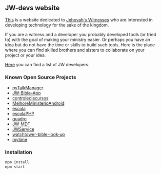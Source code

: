 JW-devs website
----------------------

[This](jw-devs.link) is a website dedicated to [Jehovah's Witnesses](http://jw.org)
who are interested in developing technology for the sake of the kingdom.

If you are a witness and a developer you probably developed tools (or tried to)
with the goal of making your ministry easier. Or perhaps you have an idea but
do not have the time or skills to build such tools. Here is the place where you
can find skilled brothers and sisters to collaborate on your project or your
idea.

[Here](https://github.com/orgs/jw-devs/people) you can find a list of JW developers.

### Known Open Source Projects

- [pyTalkManager](https://github.com/TheoDevelopers/pyTalkManager)
- [JW-Bible-App](https://github.com/agliottone/JW-Bible-App)
- [controlediscursos](https://github.com/alexleiva/controlediscursos)
- [MelhoreMinisterioAndroid](https://github.com/david-pbarros/MelhoreMinisterioAndroid)
- [escola](https://github.com/david-pbarros/escola)
- [escolaPHP](https://github.com/david-pbarros/escolaPHP)
- [quadro](https://github.com/david-pbarros/quadro)
- [JW-MDT](https://github.com/kmuncie/JW-MDT)
- [JWService](https://github.com/mjacobus/JWService)
- [watchtower-bible-look-up](https://github.com/mjacobus/watchtower-bible-look-up)
- [mytime](https://github.com/toopriddy/mytime)


### Installation

```sh
npm install
npm start
```
